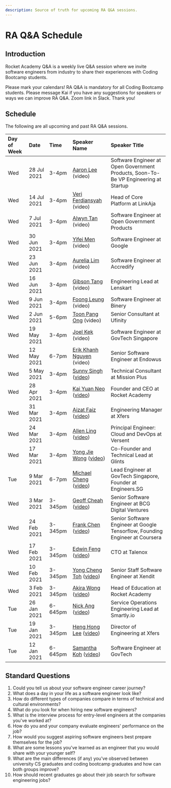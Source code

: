 ```yaml
---
description: Source of truth for upcoming RA Q&A sessions.
---
```


# RA Q&A Schedule

## Introduction

Rocket Academy Q&A is a weekly live Q&A session where we invite software engineers from industry to share their experiences with Coding Bootcamp students.

Please mark your calendars! RA Q&A is mandatory for all Coding Bootcamp students. Please message Kai if you have any suggestions for speakers or ways we can improve RA Q&A. Zoom link in Slack. Thank you!

## Schedule

The following are all upcoming and past RA Q&A sessions.

| Day of Week | Date | Time | Speaker Name | Speaker Title |
| :--- | :--- | :--- | :--- | :--- |
| Wed | 28 Jul 2021 | 3-4pm | [Aaron Lee](https://www.linkedin.com/in/aaronstevensonlee/) \(video\) | Software Engineer at Open Government Products, Soon-To-Be VP Engineering at Startup |
| Wed | 14 Jul 2021 | 3-4pm | [Veri Ferdiansyah](https://www.linkedin.com/in/vferdiansyah/) \(video\) | Head of Core Platform at LinkAja |
| Wed | 7 Jul 2021 | 3-4pm | [Alwyn Tan](https://www.linkedin.com/in/alwynt/) \(video\) | Software Engineer at Open Government Products |
| Wed | 30 Jun 2021 | 3-4pm | [Yifei Men](https://www.linkedin.com/in/yifeimen/) \(video\) | Software Engineer at Google |
| Wed | 23 Jun 2021 | 3-4pm | [Aurelia Lim](https://www.linkedin.com/in/aurelia-l-824078140/) \(video\) | Software Engineer at Accredify |
| Wed | 16 Jun 2021 | 3-4pm | [Gibson Tang](https://www.linkedin.com/in/gibsontang/) \(video\) | Engineering Lead at Lenskart |
| Wed | 9 Jun 2021 | 3-4pm | [Foong Leung](https://www.linkedin.com/in/foong-leung-76171758/) \(video\) | Software Engineer at Binery |
| Wed | 2 Jun 2021 | 5-6pm | [Toon Pang Ong](https://www.linkedin.com/in/ongtoonpang/) \(video\) | Senior Consultant at Ufinity |
| Wed | 19 May 2021 | 3-4pm | [Joel Kek](https://www.linkedin.com/in/joelkek/) \(video\) | Software Engineer at GovTech Singapore |
| Wed | 12 May 2021 | 6-7pm | [Erik Khanh Nguyen](https://www.linkedin.com/in/erikng/) \(video\) | Senior Software Engineer at Endowus |
| Wed | 5 May 2021 | 3-4pm | [Sunny Singh](https://www.linkedin.com/in/sstrgh/) \([video](https://youtu.be/4lG8ZO1rGxk)\) | Technical Consultant at Mission Plus |
| Wed | 28 Apr 2021 | 3-4pm | [Kai Yuan Neo](https://www.linkedin.com/in/kaiyuanneo/) \([video](https://youtu.be/4KverPB_TV8)\) | Founder and CEO at Rocket Academy |
| Wed | 31 Mar 2021 | 3-4pm | [Aizat Faiz](https://www.linkedin.com/in/aizatto/) \([video](https://youtu.be/Mdho34airS0)\) | Engineering Manager at Xfers |
| Wed | 24 Mar 2021 | 3-4pm | [Allen Ling](https://www.linkedin.com/in/allen-ling-57110590/) \([video](https://youtu.be/8xhFRpgnm6k)\) | Principal Engineer: Cloud and DevOps at Versent |
| Wed | 17 Mar 2021 | 3-4pm | [Yong Jie Wong](https://www.linkedin.com/in/wongyongjie/) \([video](https://youtu.be/Mq8cZtXf7ls)\) | Co-Founder and Technical Lead at Glints |
| Tue | 9 Mar 2021 | 6-7pm | [Michael Cheng](https://www.linkedin.com/in/miccheng/) \([video](https://youtu.be/qd-mCIEmIX8)\) | Lead Engineer at GovTech Singapore, Founder at Engineers.SG |
| Wed | 3 Mar 2021 | 3-345pm | [Geoff Cheah](https://www.linkedin.com/in/geoffreycheah/) \([video](https://youtu.be/b1rONDnGLw0)\) | Senior Software Engineer at BCG Digital Ventures |
| Wed | 24 Feb 2021 | 3-345pm | [Frank Chen](https://www.linkedin.com/in/frankchn/) \([video](https://youtu.be/1qv4bifHSK8)\) | Senior Software Engineer at Google Tensorflow, Founding Engineer at Coursera |
| Wed | 17 Feb 2021 | 3-345pm | [Edwin Feng](https://www.linkedin.com/in/edwin-feng-56742a27/) \([video](https://youtu.be/diCmAEJCdOc)\) | CTO at Talenox |
| Wed | 10 Feb 2021 | 3-345pm | [Yong Cheng Toh](https://www.linkedin.com/in/yong-cheng-sebastian-toh-1361642b/) \([video](https://youtu.be/FVIQcT2sNjg)\) | Senior Staff Software Engineer at Xendit |
| Wed | 3 Feb 2021 | 3-345pm | [Akira Wong](https://www.linkedin.com/in/awongh/) \([video](https://youtu.be/9S_Znw73BTg)\) | Head of Education at Rocket Academy |
| Tue | 26 Jan 2021 | 6-645pm | [Nick Ang](https://www.linkedin.com/in/nickangtc/) \([video](https://youtu.be/fnYhQFSpQv0)\) | Service Operations Engineering Lead at Smartly.io |
| Tue | 19 Jan 2021 | 3-345pm | [Heng Hong Lee](https://www.linkedin.com/in/henghonglee/) \([video](https://youtu.be/mf1NQ_eFGlk)\) | Director of Engineering at Xfers |
| Tue | 12 Jan 2021 | 6-645pm | [Samantha Koh](https://www.linkedin.com/in/samkohlq/) \([video](https://youtu.be/BTIHu6qjmH0)\) | Software Engineer at GovTech |

## Standard Questions

1. Could you tell us about your software engineer career journey?
2. What does a day in your life as a software engineer look like?
3. How do different types of companies compare in terms of technical and cultural environments?
4. What do you look for when hiring new software engineers?
5. What is the interview process for entry-level engineers at the companies you've worked at?
6. How do you and your company evaluate engineers' performance on the job?
7. How would you suggest aspiring software engineers best prepare themselves for the job?
8. What are some lessons you've learned as an engineer that you would share with your younger self?
9. What are the main differences \(if any\) you've observed between university CS graduates and coding bootcamp graduates and how can both groups improve?
10. How should recent graduates go about their job search for software engineering jobs?

